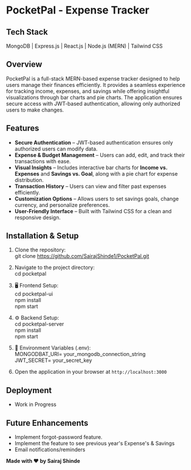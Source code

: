# PocketPal - Expense Tracker

## Tech Stack

MongoDB | Express.js | React.js | Node.js (MERN) | Tailwind CSS

## Overview

PocketPal is a full-stack MERN-based expense tracker designed to help users manage their finances efficiently. It provides a seamless experience for tracking income, expenses, and savings while offering insightful visualizations through bar charts and pie charts. The application ensures secure access with JWT-based authentication, allowing only authorized users to make changes.

## Features

- **Secure Authentication** – JWT-based authentication ensures only authorized users can modify data.
- **Expense & Budget Management** – Users can add, edit, and track their transactions with ease.
- **Visual Insights** – Includes interactive bar charts for **Income vs. Expenses** and **Savings vs. Goal**, along with a pie chart for expense distribution.
- **Transaction History** – Users can view and filter past expenses efficiently.
- **Customization Options** – Allows users to set savings goals, change currency, and personalize preferences.
- **User-Friendly Interface** – Built with Tailwind CSS for a clean and responsive design.

## Installation & Setup

1. Clone the repository:
   <br>
   git clone https://github.com/SairajShinde1/PocketPal.git

2. Navigate to the project directory:
   <br>
   cd pocketpal

3. 🖥️ Frontend Setup:
   <br>
   cd pocketpal-ui
   <br>
   npm install
   <br>
   npm start

4. ⚙️ Backend Setup:
   <br>
   cd pocketpal-server
   <br>
   npm install
   <br>
   npm start

5. 🔑 Environment Variables (.env):
   <br>
   MONGODBAT_URI= your_mongodb_connection_string
   <br>
   JWT_SECRET= your_secret_key

6. Open the application in your browser at `http://localhost:3000`

## Deployment

- Work in Progress

## Future Enhancements

- Implement forgot-password feature.
- Implement the feature to see previous year's Expense's & Savings
- Email notifications/reminders

**Made with ❤️ by Sairaj Shinde**
